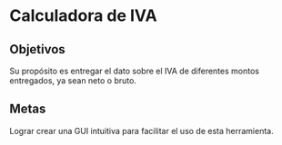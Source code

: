 # Calculadora de IVA

## Objetivos

Su propósito es entregar el dato sobre el IVA de diferentes montos entregados, ya sean neto o bruto.

## Metas

Lograr crear una GUI intuitiva para facilitar el uso de esta herramienta.
